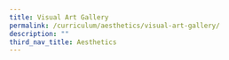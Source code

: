 ```yaml
---
title: Visual Art Gallery
permalink: /curriculum/aesthetics/visual-art-gallery/
description: ""
third_nav_title: Aesthetics
---
```

